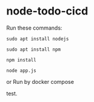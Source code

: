 # node-todo-cicd

Run these commands:


`sudo apt install nodejs`


`sudo apt install npm`


`npm install`

`node app.js`

or Run by docker compose

test.



